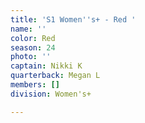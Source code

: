```yaml
---
title: 'S1 Women''s+ - Red '
name: ''
color: Red
season: 24
photo: ''
captain: Nikki K
quarterback: Megan L
members: []
division: Women's+

---
```

